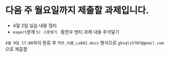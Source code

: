 # 다음 주 월요일까지 제출할 과제입니다. 
- 4월 2일 실습 내용 정리
- `expert`문제 `5) 그릇쌓기 ` 황찬우 멘티 과제 내용 주석달기

`4월 9일 17:00`까지 완료 후 `학번_이름_Lab01.docx` 형식으로 `gksqls5707@gmail.com`으로 제출할 
